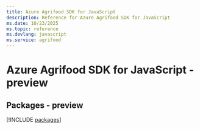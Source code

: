```yaml
---
title: Azure Agrifood SDK for JavaScript
description: Reference for Azure Agrifood SDK for JavaScript
ms.date: 10/23/2025
ms.topic: reference
ms.devlang: javascript
ms.service: agrifood
---
```

# Azure Agrifood SDK for JavaScript - preview
## Packages - preview
[!INCLUDE [packages](agrifood-index.md)]